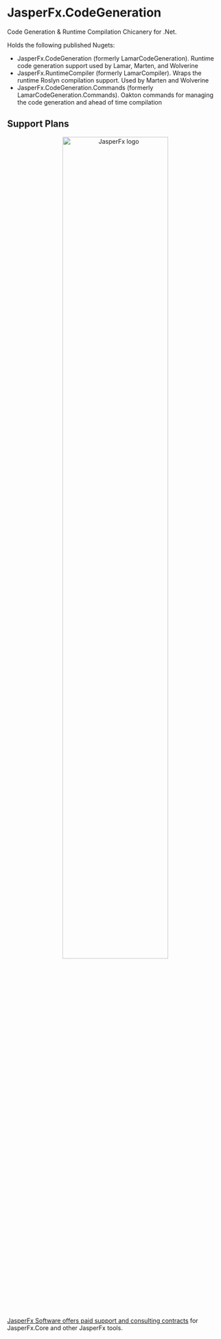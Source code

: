 # JasperFx.CodeGeneration

Code Generation &amp; Runtime Compilation Chicanery for .Net. 

Holds the following published Nugets:

* JasperFx.CodeGeneration (formerly LamarCodeGeneration). Runtime code generation support used by Lamar, Marten, and Wolverine
* JasperFx.RuntimeCompiler (formerly LamarCompiler). Wraps the runtime Roslyn compilation support. Used by Marten and Wolverine
* JasperFx.CodeGeneration.Commands (formerly LamarCodeGeneration.Commands). Oakton commands for managing the code generation and ahead of time compilation

## Support Plans

<div align="center">
    <img src="https://www.jasperfx.net/wp-content/uploads/2023/07/logo-alt-min.png" alt="JasperFx logo" width="70%">
</div>

[JasperFx Software offers paid support and consulting contracts](https://bit.ly/3szhwT2) for JasperFx.Core and other JasperFx tools. 


